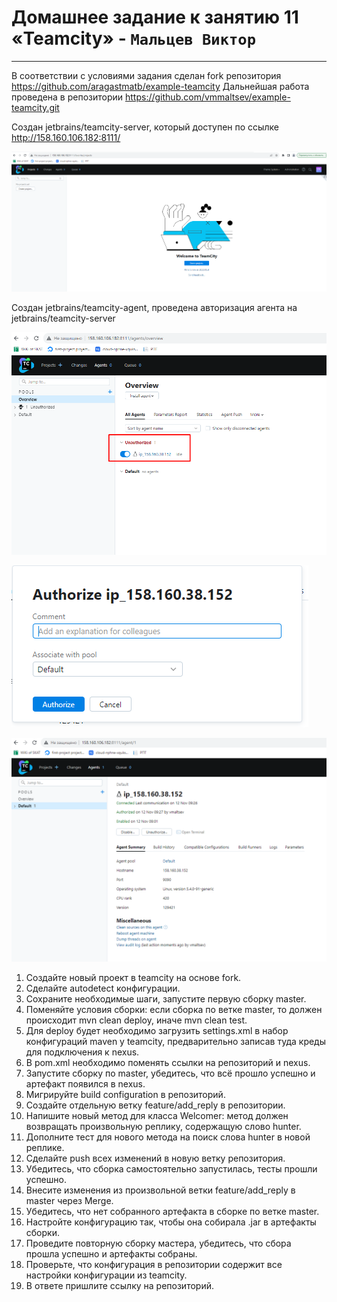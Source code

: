 # Домашнее задание к занятию 11 «Teamcity» - `Мальцев Виктор`

---

В соответствии с условиями задания сделан fork репозитория https://github.com/aragastmatb/example-teamcity
Дальнейшая работа проведена в репозитории https://github.com/vmmaltsev/example-teamcity.git

Создан jetbrains/teamcity-server, который доступен по ссылке http://158.160.106.182:8111/

![teamcity-server](https://github.com/vmmaltsev/screenshot/blob/main/Screenshot_48.png)

Создан jetbrains/teamcity-agent, проведена авторизация агента на jetbrains/teamcity-server

![teamcity-agent](https://github.com/vmmaltsev/screenshot/blob/main/Screenshot_49.png)

![teamcity-agent](https://github.com/vmmaltsev/screenshot/blob/main/Screenshot_50.png)

![teamcity-agent](https://github.com/vmmaltsev/screenshot/blob/main/Screenshot_51.png)


1. Создайте новый проект в teamcity на основе fork.
2. Сделайте autodetect конфигурации.
3. Сохраните необходимые шаги, запустите первую сборку master.
4. Поменяйте условия сборки: если сборка по ветке master, то должен происходит mvn clean deploy, иначе mvn clean test.
5. Для deploy будет необходимо загрузить settings.xml в набор конфигураций maven у teamcity, предварительно записав туда креды для подключения к nexus.
6. В pom.xml необходимо поменять ссылки на репозиторий и nexus.
7. Запустите сборку по master, убедитесь, что всё прошло успешно и артефакт появился в nexus.
8. Мигрируйте build configuration в репозиторий.
9. Создайте отдельную ветку feature/add_reply в репозитории.
10. Напишите новый метод для класса Welcomer: метод должен возвращать произвольную реплику, содержащую слово hunter.
11. Дополните тест для нового метода на поиск слова hunter в новой реплике.
12. Сделайте push всех изменений в новую ветку репозитория.
13. Убедитесь, что сборка самостоятельно запустилась, тесты прошли успешно.
14. Внесите изменения из произвольной ветки feature/add_reply в master через Merge.
15. Убедитесь, что нет собранного артефакта в сборке по ветке master.
16. Настройте конфигурацию так, чтобы она собирала .jar в артефакты сборки.
17. Проведите повторную сборку мастера, убедитесь, что сбора прошла успешно и артефакты собраны.
18. Проверьте, что конфигурация в репозитории содержит все настройки конфигурации из teamcity.
19. В ответе пришлите ссылку на репозиторий.